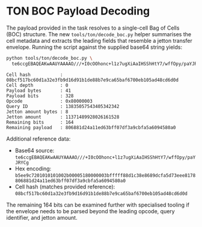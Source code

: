 # TON BOC Payload Decoding

The payload provided in the task resolves to a single-cell Bag of Cells (BOC)
structure.  The new `tools/ton/decode_boc.py` helper summarises the cell
metadata and extracts the leading fields that resemble a jetton transfer
envelope.  Running the script against the supplied base64 string yields:

```bash
python tools/ton/decode_boc.py \
  te6ccgEBAQEAKwAAUYAAAAO///+I0cOOhonc+l1z7ugXiAaIHSShHtY7/wffOpy/paYJRYCg
```

```
Cell hash           : 08bcf517bc60d1a32e3fb9d16d91b1de88b7e9ca65baf6700eb105ad48cd6d0d
Cell depth          : 0
Payload bytes       : 41
Payload bits        : 328
Opcode              : 0x80000003
Query ID            : 13835057543405342342
Jetton amount bytes : 8
Jetton amount       : 11371489928026161528
Remaining bits      : 164
Remaining payload   : 806881d24a11ed63bff07df3a9cbfa5a6094580a0
```

Additional reference data:

- Base64 source: `te6ccgEBAQEAKwAAUYAAAAO///+I0cOOhonc+l1z7ugXiAaIHSShHtY7/wffOpy/paYJRYCg`
- Hex encoding: `b5ee9c7201010101002b00005180000003bfffff88d1c38e8689dcfa5d73eee8178806881d24a11ed63bff07df3a9cbfa5a6094580a0`
- Cell hash (matches provided reference):
  `08bcf517bc60d1a32e3fb9d16d91b1de88b7e9ca65baf6700eb105ad48cd6d0d`

The remaining 164 bits can be examined further with specialised tooling if the
envelope needs to be parsed beyond the leading opcode, query identifier, and
jetton amount.
